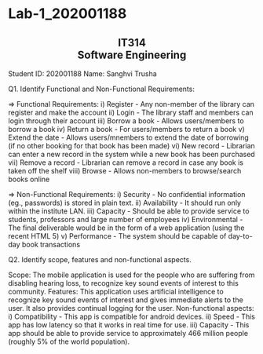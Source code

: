 # Lab-1_202001188
<h2 align="center"> IT314 <br> Software Engineering </h2>

Student ID: 202001188
Name: Sanghvi Trusha

Q1. Identify Functional and Non-Functional Requirements:

=> Functional Requirements:
i) Register - Any non-member of the library can register and make the account
ii) Login - The library staff and members can login through their account
iii) Borrow a book - Allows users/members to borrow a book
iv) Return a book - For users/members to return a book
v) Extend the date - Allows users/mnembers to extend the date of borrowing (if no other booking for that book has been made)
vi) New record - Librarian can enter a new record in the system while a new book has been purchased
vii) Remove a record - Librarian can remove a record in case any book is taken off the shelf
viii) Browse - Allows non-members to browse/search books online

=> Non-Functional Requirements:
i) Security - No confidential information (eg., passwords) is stored in plain text.
ii) Availability - It should run only within the institute LAN.
iii) Capacity - Should be able to provide service to students, professors and large number of employees
iv) Environmental - The final deliverable would be in the form of a web application (using the recent HTML 5)
v) Performance - The system should be capable of day-to-day book transactions

Q2. Identify scope, features and non-functional aspects.

Scope: The mobile application is used for the people who are suffering from disabling hearing loss, to recognize key sound events of interest to this community.
Features: This application uses artificial intelligence to recognize key sound events of interest and gives immediate alerts to the user. It also provides continual logging for the user.
Non-functional aspects: 
i) Compatibility - This app is compatible for android devices.
ii) Speed - This app has low latency so that it works in real time for use.
iii) Capacity - This app should be able to provide service to approximately 466 million people (roughly 5% of the world population).
